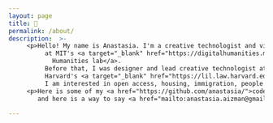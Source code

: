 ```yaml
---
layout: page
title: 👋
permalink: /about/
description:  >-
     <p>Hello! My name is Anastasia. I'm a creative technologist and visiting research associate
          at MIT's <a target="_blank" href="https://digitalhumanities.mit.edu/">Digital
            Humanities lab</a>.
          Before that, I was designer and lead creative technologist at
          Harvard's <a target="_blank" href="https://lil.law.harvard.edu">Library Innovation Lab</a>.
          I am interested in open access, housing, immigration, people power.</p>
     <p>Here is some of my <a href="https://github.com/anastasia/">code</a>, 
        and here is a way to say <a href="mailto:anastasia.aizman@gmail.com">hello</a>.</p>
        
---
```


